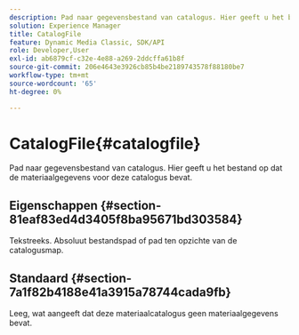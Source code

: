 ```yaml
---
description: Pad naar gegevensbestand van catalogus. Hier geeft u het bestand op dat de materiaalgegevens voor deze catalogus bevat.
solution: Experience Manager
title: CatalogFile
feature: Dynamic Media Classic, SDK/API
role: Developer,User
exl-id: ab6879cf-c32e-4e88-a269-2ddcffa61b8f
source-git-commit: 206e4643e3926cb85b4be2189743578f88180be7
workflow-type: tm+mt
source-wordcount: '65'
ht-degree: 0%

---
```


# CatalogFile{#catalogfile}

Pad naar gegevensbestand van catalogus. Hier geeft u het bestand op dat de materiaalgegevens voor deze catalogus bevat.

## Eigenschappen {#section-81eaf83ed4d3405f8ba95671bd303584}

Tekstreeks. Absoluut bestandspad of pad ten opzichte van de catalogusmap.

## Standaard {#section-7a1f82b4188e41a3915a78744cada9fb}

Leeg, wat aangeeft dat deze materiaalcatalogus geen materiaalgegevens bevat.
